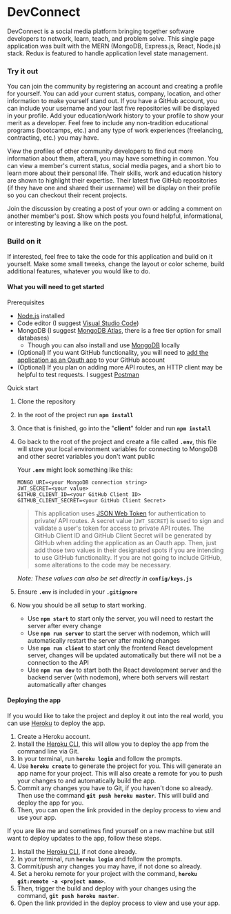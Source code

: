 # DevConnect
DevConnect is a social media platform bringing together software developers to network, learn, teach, and problem solve.
This single page application was built with the MERN (MongoDB, Express.js, React, Node.js) stack.
Redux is featured to handle application level state management.

### Try it out

You can join the community by registering an account and creating a profile for yourself.
You can add your current status, company, location, and other information to make yourself stand out.
If you have a GitHub account, you can include your username and your last five repositories will be displayed in your profile.
Add your education/work history to your profile to show your merit as a developer.
Feel free to include any non-tradition educational programs (bootcamps, etc.) and any type of work experiences (freelancing, contracting, etc.) you may have.

View the profiles of other community developers to find out more information about them, afterall, you may have something in common.
You can view a member's current status, social media pages, and a short bio to learn more about their personal life.
Their skills, work and education history are shown to highlight their expertise.
Their latest five GitHub repositories (if they have one and shared their username) will be display on their profile so you can checkout their recent projects.

Join the discussion by creating a post of your own or adding a comment on another member's post.
Show which posts you found helpful, informational, or interesting by leaving a like on the post.

### Build on it

If interested, feel free to take the code for this application and build on it yourself.
Make some small tweeks, change the layout or color scheme, build additional features, whatever you would like to do.

#### What you will need to get started

Prerequisites

- [Node.js](https://nodejs.org/en/) installed
- Code editor (I suggest [Visual Studio Code](https://code.visualstudio.com/))
- MongoDB (I suggest [MongoDB Atlas](https://www.mongodb.com/cloud/atlas), there is a free tier option for small databases)
  - Though you can also install and use [MongoDB](https://www.mongodb.com/what-is-mongodb) locally
- (Optional) If you want GitHub functionality, you will need to [add the application as an Oauth app](https://developer.github.com/apps/building-oauth-apps/creating-an-oauth-app/) to your GitHub account
- (Optional) If you plan on adding more API routes, an HTTP client may be helpful to test requests. I suggest [Postman](https://www.getpostman.com/)

Quick start

1. Clone the repository
2. In the root of the project run **`npm install`**
3. Once that is finished, go into the "**client**" folder and run **`npm install`**
4. Go back to the root of the project and create a file called **`.env`**, this file will store your local environment variables for connecting to MongoDB and other secret variables you don't want public

   Your **`.env`** might look something like this:

   ```
   MONGO_URI=<your MongoDB connection string>
   JWT_SECRET=<your value>
   GITHUB_CLIENT_ID=<your GitHub Client ID>
   GITHUB_CLIENT_SECRET=<your GitHub Client Secret>
   ```

   > This application uses [JSON Web Token](https://jwt.io/) for authentication to private/ API routes.
   > A secret value (`JWT_SECRET`) is used to sign and validate a user's token for access to private API routes.
   > The GitHub Client ID and GitHub Client Secret will be generated by GitHub when adding the application as an Oauth app.
   > Then, just add those two values in their designated spots if you are intending to use GitHub functionality.
   > If you are not going to include GitHub, some alterations to the code may be necessary.

   _Note: These values can also be set directly in_ **`config/keys.js`**

5. Ensure **`.env`** is included in your **`.gitignore`**
6. Now you should be all setup to start working.
   - Use **`npm start`** to start only the server, you will need to restart the server after every change
   - Use **`npm run server`** to start the server with nodemon, which will automatically restart the server after making changes
   - Use **`npm run client`** to start only the frontend React development server, changes will be updated automatically but there will not be a connection to the API
   - Use **`npm run dev`** to start both the React development server and the backend server (with nodemon), where both servers will restart automatically after changes

#### Deploying the app

If you would like to take the project and deploy it out into the real world, you can use [Heroku](https://www.heroku.com) to deploy the app.

1. Create a Heroku account.
2. Install the [Heroku CLI](https://devcenter.heroku.com/articles/heroku-cli), this will allow you to deploy the app from the command line via Git.
3. In your terminal, run **`heroku login`** and follow the prompts.
4. Use **`heroku create`** to generate the project for you. This will generate an app name for your project. This will also create a remote for you to push your changes to and automatically build the app.
5. Commit any changes you have to Git, if you haven't done so already. Then use the command **`git push heroku master`**. This will build and deploy the app for you.
6. Then, you can open the link provided in the deploy process to view and use your app.

If you are like me and sometimes find yourself on a new machine but still want to deploy updates to the app, follow these steps.

1. Install the [Heroku CLI](https://devcenter.heroku.com/articles/heroku-cli), if not done already.
2. In your terminal, run **`heroku login`** and follow the prompts.
3. Commit/push any changes you may have, if not done so already.
4. Set a heroku remote for your project with the command, **`heroku git:remote -a <project name>`**.
5. Then, trigger the build and deploy with your changes using the command, **`git push heroku master`**.
6. Open the link provided in the deploy process to view and use your app.
